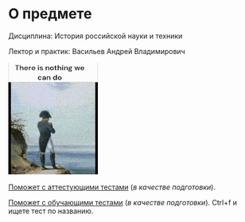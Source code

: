 # О предмете
Дисциплина: История российской науки и техники

Лектор и практик: Васильев Андрей Владимирович

![](https://github.com/petrovviacheslav/myitmo/blob/main/materials/e-there-is-nothing-we-can-do.gif)

[Поможет с аттестующими тестами](https://eat-more.narod.ru/index.html) (_в качестве подготовки_).

[Поможет с обучающими тестами](https://studfile.net/spbgu-itmo/145/folder:8167/) (_в качестве подготовки_). Ctrl+f и ищете тест по названию.